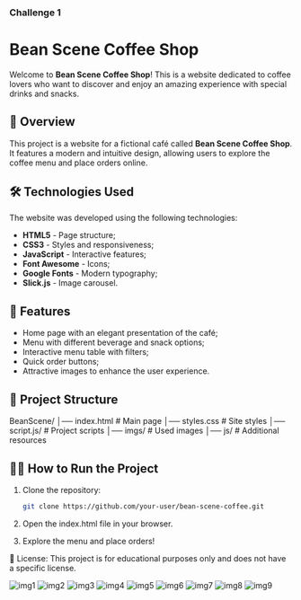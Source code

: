 ### Challenge 1 ###

# Bean Scene Coffee Shop

Welcome to **Bean Scene Coffee Shop**! This is a website dedicated to coffee lovers who want to discover and enjoy an amazing experience with special drinks and snacks.

## 🚀 Overview

This project is a website for a fictional café called **Bean Scene Coffee Shop**. It features a modern and intuitive design, allowing users to explore the coffee menu and place orders online.

## 🛠 Technologies Used

The website was developed using the following technologies:

- **HTML5** - Page structure;
- **CSS3** - Styles and responsiveness;
- **JavaScript** - Interactive features;
- **Font Awesome** - Icons;
- **Google Fonts** - Modern typography;
- **Slick.js** - Image carousel.

## 🌟 Features

- Home page with an elegant presentation of the café;
- Menu with different beverage and snack options;
- Interactive menu table with filters;
- Quick order buttons;
- Attractive images to enhance the user experience.

## 📂 Project Structure

BeanScene/ │── index.html # Main page │── styles.css # Site styles │── script.js/ # Project scripts │── imgs/ # Used images │── js/ # Additional resources


## 🏃‍♂️ How to Run the Project

1. Clone the repository:
   ```sh
   git clone https://github.com/your-user/bean-scene-coffee.git
2. Open the index.html file in your browser.

3. Explore the menu and place orders!


📝 License:
This project is for educational purposes only and does not have a specific license.


![img1](https://github.com/user-attachments/assets/9913bb4c-98f6-4c32-a7e6-06ce98e9f8a5)
![img2](https://github.com/user-attachments/assets/13b29d57-c3eb-408e-beee-e212ec93fabd)
![img3](https://github.com/user-attachments/assets/1f2cf94f-a658-4736-9c5e-a326a779d0bd)
![img4](https://github.com/user-attachments/assets/7a97f578-a491-4710-b0f2-68de0baf0e0a)
![img5](https://github.com/user-attachments/assets/4e7a4482-906c-4f1f-af83-bb8602616a60)
![img6](https://github.com/user-attachments/assets/d81c7357-1f33-4d1a-b5d5-daeb5f64a5b5)
![img7](https://github.com/user-attachments/assets/8876aaf0-f5ad-43b2-b73b-66d7d3a7665b)
![img8](https://github.com/user-attachments/assets/42d72c6c-bce0-45e4-9a87-c6ff1085289d)
![img9](https://github.com/user-attachments/assets/a27fd6a7-6400-4062-aabc-1c9ecca6864c)


